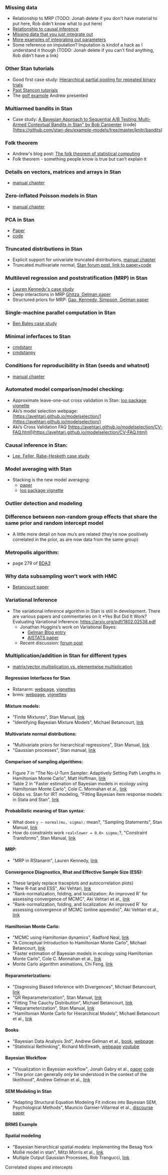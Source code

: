 ### Missing data
 * Relationship to MRP (TODO: Jonah delete if you don't have material to put here, Rob didn't know what to put here) 
 * [Relationship to causal inference](https://mc-stan.org/users/documentation/case-studies/model-based_causal_inference_for_RCT.html)
 * [Missing data that you just integrate out](https://mc-stan.org/docs/2_23/stan-users-guide/missing-data-and-partially-known-parameters.html)
 * [More examples of integrating out parameters](https://jrnold.github.io/bugs-examples-in-stan/multivarmissing.html)
 * Some reference on imputation? Imputation is kindof a hack as I understand it though (TODO: Jonah delete if you can't find anything, Rob didn't have a link)
 
### Other Stan tutorials
* Good first case study: [Hierarchical partial pooling for repeated binary trials](https://mc-stan.org/users/documentation/case-studies/pool-binary-trials.html)
* [Past Stancon tutorials](https://github.com/stan-dev/stancon_talks)
* The [golf example](https://mc-stan.org/users/documentation/case-studies/golf.html) Andrew presented

### Multiarmed bandits in Stan
* Case study: [A Bayesian Approach to Sequential A/B Testing: Multi-Armed Contextual Bandits in Stan" by Bob Carpenter](https://htmlpreview.github.io/?https://github.com/stan-dev/example-models/blob/master/knitr/bandits/stan-bandits.html) (code)[https://github.com/stan-dev/example-models/tree/master/knitr/bandits)

### Folk theorem
* Andrew's blog post: [The folk theorem of statistical computing](https://statmodeling.stat.columbia.edu/2008/05/13/the_folk_theore/)
* Folk theorem - something people know is true but can’t explain it

### Details on vectors, matrices and arrays in Stan
* [manual chapter](https://mc-stan.org/docs/2_22/stan-users-guide/matrices-vectors-and-arrays.html)

### Zero-inflated Poisson models in Stan
* [manual chapter](https://mc-stan.org/docs/2_23/stan-users-guide/zero-inflated-section.html)

### PCA in Stan
* [Paper](https://arxiv.org/abs/1710.09443)
* [code](https://github.com/pourzanj/TfRotationPca/tree/master/Stan)

### Truncated distributions in Stan
* Explicit support for univariate truncated distributions, [manual chapter](https://mc-stan.org/docs/2_23/stan-users-guide/truncated-data-section.html)
* Truncated multivariate normal, [Stan forum post, link to paper+code](https://discourse.mc-stan.org/t/how-to-truncate-a-multivariate-normal-distribution-sidebar-how-to-access-old-stan-mailing-lists-posts/9280/2)

### Multilevel regression and poststratification (MRP) in Stan
* [Lauren Kennedy's case study](https://github.com/lauken13/rstanarm/blob/master/vignettes/mrp.Rmd)
* Deep interactions in MRP [Ghitza, Gelman paper](http://www.stat.columbia.edu/~gelman/research/published/misterp.pdf)
* Structured priors for MRP: [Gao, Kennedy, Simpson, Gelman paper](https://arxiv.org/pdf/1908.06716.pdf)

### Single-machine parallel computation in Stan
* [Ben Bales case study](https://mc-stan.org/users/documentation/case-studies/reduce_sum_tutorial.html)

### Minimal inferfaces to Stan
* [cmdstanr](https://mc-stan.org/cmdstanr/)
* [cmdstanpy](https://github.com/stan-dev/cmdstanpy)

### Conditions for reproducibility in Stan (seeds and whatnot)
* [manual chapter](https://mc-stan.org/docs/2_23/reference-manual/reproducibility-chapter.html)

### Automated model comparison/model checking:
* Approximate leave-one-out cross validation in Stan: [loo package vignette](https://mc-stan.org/loo/articles/loo2-example.html)
* Aki’s model selection webpage: [https://avehtari.github.io/modelselection/](https://avehtari.github.io/modelselection/)
* Aki’s Cross Validation FAQ [https://avehtari.github.io/modelselection/CV-FAQ.html](https://avehtari.github.io/modelselection/CV-FAQ.html)

### Causal inference in Stan: 
* [Lee, Feller, Rabe-Hesketh case study](https://mc-stan.org/users/documentation/case-studies/model-based_causal_inference_for_RCT.html)

### Model averaging with Stan
* Stacking is the new model averaging: 
  * [paper](https://projecteuclid.org/euclid.ba/1516093227)
  * [loo package vignette](https://cran.r-project.org/web/packages/loo/vignettes/loo2-weights.html)
  
### Outlier detection and modeling

### Difference between non-random group effects that share the same prior and random intercept model 
* A little more detail on how mu’s are related (they’re now positively correlated in the prior, as are now data from the same group)

### Metropolis algorithm: 
* page 279 of [BDA3](https://statisticalsupportandresearch.files.wordpress.com/2017/11/bayesian_data_analysis.pdf)

### Why data subsampling won't work with HMC
* [Betancourt paper](https://arxiv.org/pdf/1502.01510.pdf)

### Variational Inference
* The variational inference algorithm in Stan is still in development. There are various papers and commentaries on it
  *Yes But Did It Work? Evaluating Variational Inference: https://arxiv.org/pdf/1802.02538.pdf
  * Jonathan Huggins’s work on Variational Bayes:
    * [Gelman Blog entry](https://statmodeling.stat.columbia.edu/2019/10/11/dans-paper-corner-yes-it-does-work/)
    * [AISTATS paper](https://arxiv.org/abs/1910.04102)
  * Recent discussion: [forum post]( https://discourse.mc-stan.org/t/what-are-the-differences-between-nuts-and-advi/14499)
  
### Multiplication/addition in Stan for different types
* [matrix/vector multiplication vs. elementwise multiplication]( https://mc-stan.org/docs/2_23/reference-manual/arithmetic-expressions-section.html)

#### Regression Interfaces for Stan 
* Rstanarm: [webpage](https://mc-stan.org/rstanarm/), [vignettes](https://mc-stan.org/rstanarm/articles/) 
* brms: [webpage](https://paul-buerkner.github.io/brms/), [vignettes](https://paul-buerkner.github.io/brms/articles/index.html)

#### Mixture models:
* "Finite Mixtures", Stan Manual, [link](https://mc-stan.org/docs/2_23/stan-users-guide/mixture-modeling-chapter.html)
* "Identifying Bayesian Mixture Models", Michael Betancourt, [link](https://mc-stan.org/users/documentation/case-studies/identifying_mixture_models.html)

#### Multivariate normal distributions:
* "Multivariate priors for hierarchical regressions", Stan Manual, [link](https://mc-stan.org/docs/2_23/stan-users-guide/multivariate-hierarchical-priors-section.html)
* "Gaussian processes", Stan manual, [link](https://mc-stan.org/docs/2_23/stan-users-guide/gaussian-processes-chapter.html)

#### Comparison of sampling algorithms:
* Figure 7 in "The No-U-Turn Sampler: Adaptively Setting Path Lengths in Hamiltonian Monte Carlo", Matt Hoffman, [link](http://jmlr.org/papers/volume15/hoffman14a/hoffman14a.pdf)
* Table 2 in "Faster estimation of Bayesian models in ecology using Hamiltonian Monte Carlo", Cole C. Monnahan et al., [link](https://besjournals.onlinelibrary.wiley.com/doi/epdf/10.1111/2041-210X.12681)
* Gibbs vs. Stan for IRT modeling, "Fitting Bayesian item response models in Stata
and Stan", [link](http://www.stat.columbia.edu/~gelman/research/published/stan_v_stata_IRT.pdf)

#### Probabilistic meaning of Stan syntax:
* What does `y ~ normal(mu, sigma);` mean?, "Sampling Statements", Stan Manual, [link](https://mc-stan.org/docs/2_23/reference-manual/sampling-statements-section.html)
* How do constraints work `real<lower = 0.0> sigma;`?, "Constraint Transforms", Stan Manual, [link](https://mc-stan.org/docs/2_23/reference-manual/variable-transforms-chapter.html)

#### MRP:
* "MRP in RStanarm", Lauren Kennedy, [link](https://github.com/lauken13/rstanarm/blob/master/vignettes/mrp.Rmd)

#### Convergence Diagnostics, Rhat and Effective Sample Size (ESS):
* These largely replace traceplots and autocorrelation plots)
* "New R-hat and ESS", Aki Vehtari, [link](https://discourse.mc-stan.org/t/new-r-hat-and-ess/8165)
* "Rank-normalization, folding, and localization: An improved Rˆ for assessing convergence of MCMC", Aki Vehtari et al., [link](https://arxiv.org/abs/1903.08008)
* "Rank-normalization, folding, and localization: An improved Rˆ for assessing convergence of MCMC (online appendix)", Aki Vehtari et al., [link](https://avehtari.github.io/rhat_ess/rhat_ess.html)

#### Hamiltonian Monte Carlo:
* "MCMC using Hamiltonian dynamics", Radford Neal, [link](https://arxiv.org/abs/1206.1901)
* "A Conceptual Introduction to Hamiltonian Monte Carlo", Michael Betancourt, [link](https://arxiv.org/abs/1701.02434)
* "Faster estimation of Bayesian models in ecology using Hamiltonian Monte Carlo", Cole C. Monnahan et al., [link](https://besjournals.onlinelibrary.wiley.com/doi/epdf/10.1111/2041-210X.12681)
* Monte Carlo algorithm animations, Chi Feng, [link](https://chi-feng.github.io/mcmc-demo/app.html)

#### Reparameterizations:
* "Diagnosing Biased Inference with Divergences", Michael Betancourt, [link](https://mc-stan.org/users/documentation/case-studies/divergences_and_bias.html)
* "QR Reparameterization", Stan Manual, [link](https://mc-stan.org/docs/2_23/stan-users-guide/QR-reparameterization-section.html)
* "Fitting The Cauchy Distribution", Michael Betancourt, [link](https://betanalpha.github.io/assets/case_studies/fitting_the_cauchy.html)
* "Reparameterization", Stan Manual, [link](https://mc-stan.org/docs/2_23/stan-users-guide/reparameterization-section.html)
* "Hamiltonian Monte Carlo for Hierarchical Models", Michael Betancourt et al., [link](https://arxiv.org/abs/1312.0906)

#### Books
* "Bayesian Data Analysis 3rd", Andrew Gelman et al., [book](http://www.stat.columbia.edu/~gelman/book/BDA3.pdf), [webpage](http://www.stat.columbia.edu/~gelman/book/)
* "Statistical Rethinking", Richard McElreath, [webpage](https://xcelab.net/rm/statistical-rethinking/) [youtube](https://www.youtube.com/watch?v=4WVelCswXo4&list=PLDcUM9US4XdNM4Edgs7weiyIguLSToZRI)

#### Bayesian Workflow
* "Visualization in Bayesian workflow", Jonah Gabry et al., [paper](https://arxiv.org/abs/1709.01449) [code](https://github.com/jgabry/bayes-vis-paper)
* "The prior can generally only be understood in the context of the likelihood", Andrew Gelman et al., [link](https://arxiv.org/abs/1708.07487)

#### SEM Modeling in Stan
* "Adapting Structural Equation Modeling Fit indices into Bayesian SEM, Psychological Methods", Mauricio Garnier-Villarreal et al., [discourse](https://discourse.mc-stan.org/t/new-paper-adapting-structural-equation-modeling-fit-indices-into-bayesian-sem-psychological-methods/10262) [paper](https://www.ncbi.nlm.nih.gov/pubmed/31180693)

#### BRMS Example

#### Spatial modeling
* "Bayesian hierarchical spatial models: Implementing the Besag York Mollié model in stan", Mitzi Morris et al., [link](https://www.sciencedirect.com/science/article/pii/S1877584518301175)
* Multiple Output Gaussian Processes, Rob Trangucci, [link](https://github.com/rtrangucci/multi_output_gps)

Correlated slopes and intercepts
